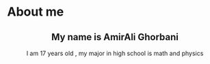 # About me 
<h2 align="center"> My name is AmirAli Ghorbani</h2>
<p align="center"> I am 17 years old , my major in high school is math and physics</p>
